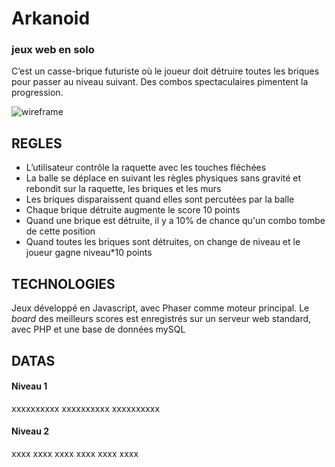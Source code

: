 # Arkanoid
### jeux web en solo

C’est un casse-brique futuriste où le joueur doit détruire toutes les briques pour passer au niveau suivant. Des combos spectaculaires pimentent la progression.

![wireframe](https://ibb.co/hrdamQ "wireframe 1")

## REGLES

* L’utilisateur contrôle la raquette avec les touches fléchées
* La balle se déplace en suivant les règles physiques sans gravité et rebondit sur la raquette, les briques et les murs
* Les briques disparaissent quand elles sont percutées par la balle
* Chaque brique détruite augmente le score 10 points
* Quand une brique est détruite, il y a 10% de chance qu'un combo tombe de cette position
* Quand toutes les briques sont détruites, on change de niveau et le joueur gagne niveau*10 points

## TECHNOLOGIES

Jeux développé en Javascript, avec Phaser comme moteur principal.
Le _board_ des meilleurs scores est enregistrés sur un serveur web standard, avec PHP et une base de données mySQL

## DATAS

#### Niveau 1

xxxxxxxxxx
xxxxxxxxxx
xxxxxxxxxx

#### Niveau 2

xxxx  xxxx
xxxx  xxxx
xxxx  xxxx

